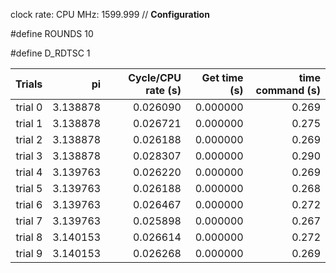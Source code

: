 clock rate:
CPU MHz:             1599.999
// **Configuration**

#define ROUNDS 10

#define D_RDTSC 1

| Trials | pi | Cycle/CPU rate (s) | Get time (s) | time command (s) |
|-:|-:|-:|-:|-:|
| trial 0 |  3.138878 | 0.026090 | 0.000000 | 0.269 |
| trial 1 |  3.138878 | 0.026721 | 0.000000 | 0.275 |
| trial 2 |  3.138878 | 0.026188 | 0.000000 | 0.269 |
| trial 3 |  3.138878 | 0.028307 | 0.000000 | 0.290 |
| trial 4 |  3.139763 | 0.026220 | 0.000000 | 0.269 |
| trial 5 |  3.139763 | 0.026188 | 0.000000 | 0.268 |
| trial 6 |  3.139763 | 0.026467 | 0.000000 | 0.272 |
| trial 7 |  3.139763 | 0.025898 | 0.000000 | 0.267 |
| trial 8 |  3.140153 | 0.026614 | 0.000000 | 0.272 |
| trial 9 |  3.140153 | 0.026268 | 0.000000 | 0.269 |
